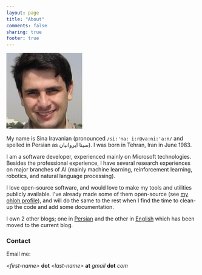 ```yaml
---
layout: page
title: "About"
comments: false
sharing: true
footer: true
---
```

![Sina Iravanian](/images/Sina-Gravatar.jpeg)

My name is Sina Iravanian (pronounced `/si:'na: i:r@va:ni:'a:n/` and spelled in Persian as سینا ایروانیان). I was born in Tehran, Iran in June 1983.

I am a software developer, experienced mainly on Microsoft technologies. Besides the professional experience, I have several research experiences on major branches of AI (mainly machine learning, reinforcement learning, robotics, and natural language processing).

I love open-source software, and would love to make my tools and utilities publicly available. I've already made some of them open-source (see [my ohloh profile](https://www.ohloh.net/accounts/sina_iravanian)), and will do the same to the rest when I find the time to clean-up the code and add some documentation.

I own 2 other blogs; one in [Persian](http://sinairv.blogspot.com/) and the other in [English](http://sinairv.wordpress.com/) which has been moved to the current blog.

### Contact

Email me:

*\<first-name\>* **dot** *\<last-name\>* **at** *gmail* **dot** *com*